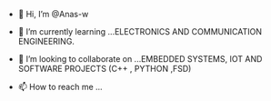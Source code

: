 - 👋 Hi, I’m @Anas-w

- 🌱 I’m currently learning ...ELECTRONICS AND COMMUNICATION ENGINEERING.
- 💞️ I’m looking to collaborate on ...EMBEDDED SYSTEMS, IOT AND SOFTWARE PROJECTS (C++ , PYTHON ,FSD)
- 📫 How to reach me ...

<!---
Anas-w/Anas-w is a ✨ special ✨ repository because its `README.md` (this file) appears on your GitHub profile.
You can click the Preview link to take a look at your changes.
--->


